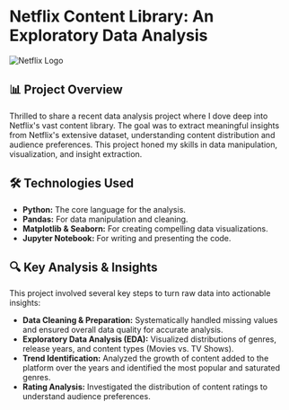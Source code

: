 # Netflix Content Library: An Exploratory Data Analysis

![Netflix Logo](<img src="https://i.imgur.com/XqQZ4uV.png" alt="Netflix Logo" width="250"/>)

## 📊 Project Overview

Thrilled to share a recent data analysis project where I dove deep into Netflix's vast content library. The goal was to extract meaningful insights from Netflix's extensive dataset, understanding content distribution and audience preferences. This project honed my skills in data manipulation, visualization, and insight extraction.

## 🛠️ Technologies Used

* **Python:** The core language for the analysis.
* **Pandas:** For data manipulation and cleaning.
* **Matplotlib & Seaborn:** For creating compelling data visualizations.
* **Jupyter Notebook:** For writing and presenting the code.

## 🔍 Key Analysis & Insights

This project involved several key steps to turn raw data into actionable insights:

* **Data Cleaning & Preparation:** Systematically handled missing values and ensured overall data quality for accurate analysis.
* **Exploratory Data Analysis (EDA):** Visualized distributions of genres, release years, and content types (Movies vs. TV Shows).
* **Trend Identification:** Analyzed the growth of content added to the platform over the years and identified the most popular and saturated genres.
* **Rating Analysis:** Investigated the distribution of content ratings to understand audience preferences.
